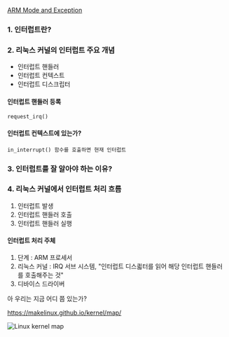 

[ARM Mode and Exception](https://awesomebit.tistory.com/78)

### 1. 인터럽트란?

### 2. 리눅스 커널의 인터럽트 주요 개념
* 인터럽트 핸들러
* 인터럽트 컨텍스트
* 인터럽트 디스크립터

#### 인터럽트 핸들러 등록
```request_irq()```

#### 인터럽트 컨텍스트에 있는가?
```in_interrupt() 함수를 호출하면 현재 인터럽트 ```

### 3. 인터럽트를 잘 알아야 하는 이유?

### 4.  리눅스 커널에서 인터럽트 처리 흐름
1. 인터럽트 발생
2. 인터럽트 핸들러 호출
3. 인터럽트 핸들러 실행

#### 인터럽트 처리 주체
1. 단계 : ARM 프로세서
2. 리눅스 커널 : IRQ 서브 시스템, "인터럽트 디스킓터를 읽어 해당 인터럽트 핸들러를 호출해주는 것"
3. 디바이스 드라이버







아 우리는 지금 어디 쯤 있는가?



https://makelinux.github.io/kernel/map/



![Linux kernel map](img/LKM.svg)